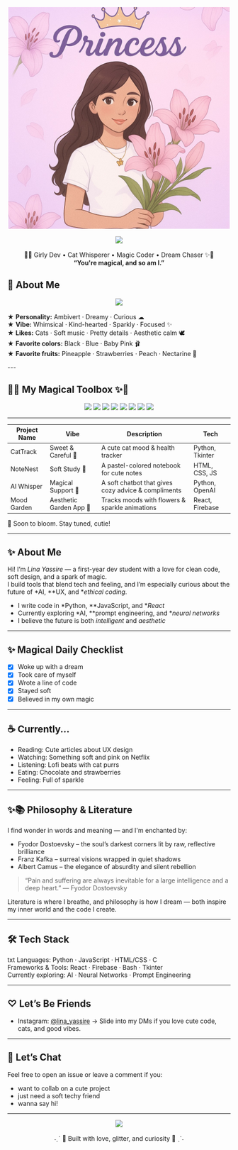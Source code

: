 <p align="center">
  <img src="WhatsApp Image 2025-05-19 at 02.26.00_f2c68f12.jpg" width="500" >

<p align="center">
  <img src="https://readme-typing-svg.demolab.com?font=Quicksand&size=24&duration=3000&pause=1000&color=FFB6C1&center=true&vCenter=true&width=435&lines=Welcome+to+Lina's+Universe!;Soft+code+dreams+in+baby+pink...;You're+magical+and+so+am+I." />
</p>

<p align="center">
  🌸✨ Girly Dev • Cat Whisperer • Magic Coder • Dream Chaser ✨🌸  
  <br>
  <strong>“You're magical, and so am I.”</strong>
</p>



## 🌷 About Me

  <p align="center">
  <img src="https://img.shields.io/badge/𖦹 About Me -ffcfe6?style=for-the-badge&logoColor=ff69b4" />
</p>

<p align="center">

★ <strong>Personality:</strong> Ambivert · Dreamy · Curious   ☁  
★ <strong>Vibe:</strong> Whimsical · Kind-hearted · Sparkly · Focused  ✨  
★ <strong>Likes:</strong> Cats · Soft music · Pretty details · Aesthetic calm  🕊  
★ <strong>Favorite colors:</strong> Black · Blue · Baby Pink  🩰  
★ <strong>Favorite fruits:</strong> Pineapple · Strawberries · Peach · Nectarine  🍓  

</p>
---

## 🌸✨ My Magical Toolbox ✨🌸

<p align="center">
  <img src="https://img.shields.io/badge/Python-ffcfe6?style=for-the-badge&logo=python&logoColor=ff69b4" />
  <img src="https://img.shields.io/badge/HTML5-ffe6f2?style=for-the-badge&logo=html5&logoColor=ff1493" />
  <img src="https://img.shields.io/badge/CSS3-fddde6?style=for-the-badge&logo=css3&logoColor=ff69b4" />
  <img src="https://img.shields.io/badge/JavaScript-fff0f5?style=for-the-badge&logo=javascript&logoColor=f7df1e" />
  <img src="https://img.shields.io/badge/VS_Code-ffe6fa?style=for-the-badge&logo=visual-studio-code&logoColor=6e40c9" />
  <img src="https://img.shields.io/badge/GitHub-fde7f7?style=for-the-badge&logo=github&logoColor=8b008b" />
  <img src="https://img.shields.io/badge/Linux-fff5fb?style=for-the-badge&logo=linux&logoColor=ff69b4" />
  <img src="https://img.shields.io/badge/OpenAI-ffe0f0?style=for-the-badge&logo=openai&logoColor=ff1493" />
</p>

---  

 
| Project Name   | Vibe                     | Description                                        | Tech                 |
|----------------|--------------------------|----------------------------------------------------|----------------------|
| CatTrack     | Sweet & Careful 🐾        | A cute cat mood & health tracker                   | Python, Tkinter      |
| NoteNest     | Soft Study 🧸             | A pastel-colored notebook for cute notes           | HTML, CSS, JS        |
| AI Whisper   | Magical Support 🌙        | A soft chatbot that gives cozy advice & compliments| Python, OpenAI       |
| Mood Garden  | Aesthetic Garden App 🌸   | Tracks moods with flowers & sparkle animations     | React, Firebase      |

🌈 Soon to bloom. Stay tuned, cutie!

---

## ✨ About Me

Hi! I’m *Lina Yassire* — a first-year dev student with a love for clean code, soft design, and a spark of magic.  
I build tools that blend tech and feeling, and I’m especially curious about the future of *AI, **UX, and **ethical coding*.

- I write code in *Python, **JavaScript, and **React*
- Currently exploring *AI, **prompt engineering, and **neural networks*
- I believe the future is both *intelligent* and *aesthetic*

---

## ✨ Magical Daily Checklist

- [x] Woke up with a dream  
- [x] Took care of myself  
- [x] Wrote a line of code  
- [x] Stayed soft  
- [x] Believed in my own magic  

---

## ☕ Currently...

- Reading: Cute articles about UX design  
- Watching: Something soft and pink on Netflix  
- Listening: Lofi beats with cat purrs  
- Eating: Chocolate and strawberries  
- Feeling: Full of sparkle  

---

## ✨📚 Philosophy & Literature

I find wonder in words and meaning — and I'm enchanted by:

- Fyodor Dostoevsky – the soul’s darkest corners lit by raw, reflective brilliance  
- Franz Kafka – surreal visions wrapped in quiet shadows  
- Albert Camus – the elegance of absurdity and silent rebellion

> “Pain and suffering are always inevitable for a large intelligence and a deep heart.” — Fyodor Dostoevsky

Literature is where I breathe, and philosophy is how I dream — both inspire my inner world and the code I create.

---

## 🛠 Tech Stack

txt
Languages: Python · JavaScript · HTML/CSS · C  
Frameworks & Tools: React · Firebase · Bash · Tkinter  
Currently exploring: AI · Neural Networks · Prompt Engineering


---

## ♡ Let’s Be Friends

- Instagram: [@lina_yassire](https://instagram.com/lina_yassire) → Slide into my DMs if you love cute code, cats, and good vibes.

---

## 💬 Let’s Chat

Feel free to open an issue or leave a comment if you:

- want to collab on a cute project  
- just need a soft techy friend  
- wanna say hi!

---





<p align="center">
  <img src="https://readme-typing-svg.herokuapp.com?font=Kalam&size=25&duration=3000&color=FFB6C1&center=true&vCenter=true&lines=Thanks+for+visiting!+You're+magical.;I+believe+in+you.;Let's+build+sparkly+things+together!" />
</p>

<p align="center">  
  ˗ˏˋ 💖 Built with love, glitter, and curiosity 💖 ˎˊ˗  
</p>
